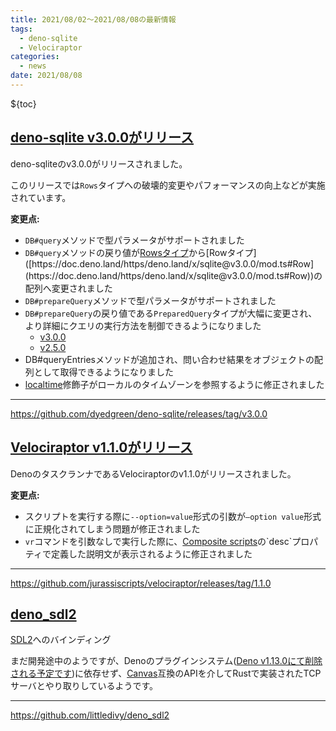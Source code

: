 ```yaml
---
title: 2021/08/02〜2021/08/08の最新情報
tags:
  - deno-sqlite
  - Velociraptor
categories:
  - news
date: 2021/08/08
---
```


${toc}

## [deno-sqlite v3.0.0がリリース](https://github.com/dyedgreen/deno-sqlite/releases/tag/v3.0.0)

deno-sqliteのv3.0.0がリリースされました。

このリリースでは`Rows`タイプへの破壊的変更やパフォーマンスの向上などが実施されています。

**変更点:**

- `DB#query`メソッドで型パラメータがサポートされました
- `DB#query`メソッドの戻り値が[Rowsタイプ]([https://doc.deno.land/https/deno.land/x/sqlite@v2.5.0/src/rows.ts#Rows](https://doc.deno.land/https/deno.land/x/sqlite@v2.5.0/src/rows.ts#Rows))から[Rowタイプ]([https://doc.deno.land/https/deno.land/x/sqlite@v3.0.0/mod.ts#Row](https://doc.deno.land/https/deno.land/x/sqlite@v3.0.0/mod.ts#Row))の配列へ変更されました
- `DB#prepareQuery`メソッドで型パラメータがサポートされました
- `DB#prepareQuery`の戻り値である`PreparedQuery`タイプが大幅に変更され、より詳細にクエリの実行方法を制御できるようになりました
    - [v3.0.0]([https://doc.deno.land/https/deno.land/x/sqlite@v3.0.0/mod.ts#PreparedQuery](https://doc.deno.land/https/deno.land/x/sqlite@v3.0.0/mod.ts#PreparedQuery))
    - [v2.5.0]([https://doc.deno.land/https/deno.land/x/sqlite@v2.5.0/mod.ts#PreparedQuery](https://doc.deno.land/https/deno.land/x/sqlite@v2.5.0/mod.ts#PreparedQuery))
- DB#queryEntriesメソッドが追加され、問い合わせ結果をオブジェクトの配列として取得できるようになりました
- [localtime]([https://www.sqlite.org/lang_datefunc.html#localtime](https://www.sqlite.org/lang_datefunc.html#localtime))修飾子がローカルのタイムゾーンを参照するように修正されました

---

https://github.com/dyedgreen/deno-sqlite/releases/tag/v3.0.0

## [Velociraptor v1.1.0がリリース](https://github.com/jurassiscripts/velociraptor/releases/tag/1.1.0)

DenoのタスクランナであるVelociraptorのv1.1.0がリリースされました。

**変更点:**

- スクリプトを実行する際に`--option=value`形式の引数が`—option value`形式に正規化されてしまう問題が修正されました
- `vr`コマンドを引数なしで実行した際に、[Composite scripts]([https://velociraptor.run/docs/composite-scripts/](https://velociraptor.run/docs/composite-scripts/))の`desc`プロパティで定義した説明文が表示されるように修正されました

---

https://github.com/jurassiscripts/velociraptor/releases/tag/1.1.0

## [deno_sdl2](https://github.com/littledivy/deno_sdl2)

[SDL2](https://www.libsdl.org/index.php)へのバインディング

まだ開発途中のようですが、Denoのプラグインシステム([Deno v1.13.0にて削除される予定です](https://github.com/denoland/deno/pull/11152))に依存せず、[Canvas](https://developer.mozilla.org/ja/docs/Web/API/Canvas_API)互換のAPIを介してRustで実装されたTCPサーバとやり取りしているようです。

---

https://github.com/littledivy/deno_sdl2
